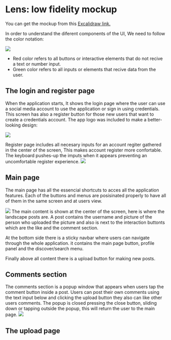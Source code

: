 # Lens: low fidelity mockup

 You can get the mockup from this <a href='https://excalidraw.com/#json=eNMQhFNHrC1IoxE5c-YNU,fA2zEHJFhtyU654MJEc2nA'>Excalidraw link.</a>

In order to understand the diferent components of the UI, We need to follow the color notation:

<img src='https://github.com/0marContreras/app-mokups/blob/master/images/Low%20fidelity/lw-guide.png?raw=true'>

- Red color refers to all buttons or interactive elements that do not recive a text or number input.
- Green color refers to all inputs or elements that recive data from the user.

## The login and register page

When the application starts, It shows the login page where the user can use a social media account to use the application or sign in using credentials. This screen has also a register button for those new users that want to create a credentials account. The app logo was included to make a better-looking design:

<img src='https://github.com/0marContreras/app-mokups/blob/master/images/Low%20fidelity/lw-login.png?raw=true'>

Register page includes all necesary inputs for an account regiter gathered in the center of the screen, This makes account register more confortable. The keyboard pushes-up the imputs when it appears preventing an uncomfortable register experience. 
<img src='https://github.com/0marContreras/app-mokups/blob/master/images/Low%20fidelity/lw-register.png?raw=true'>

## Main page

The main page has all the essencial shortcuts to acces all the application features. Each of the buttons and menus are posisinated properly to have all of them in the same screen and at users view.

<img src='https://github.com/0marContreras/app-mokups/blob/master/images/Low%20fidelity/lw-main.png?raw=true'>
The main content is shown at the center of the screen, here is where the landscape posts are. A post contains the username and picture of the person who uploaded the picture and also is next to the interaction buttonts which are the like and the comment section.

At the bottom side there is a sticky navbar where users can navigate through the whole application. it contains the main page button, profile panel and the discover/search menu. 

Finally above all content there is a upload button for making new posts.

## Comments section

The comments section is a popup window that appears when users tap the comment button inside a post. Users can post their own comments using the text input below and clicking the upload button they also can like other users comments. The popup is closed pressing the close button, sliding down or tapping outside the popup, this will return the user to the main page.
<img src='https://github.com/0marContreras/app-mokups/blob/master/images/Low%20fidelity/lw-comments.png?raw=true'>
## The upload page
